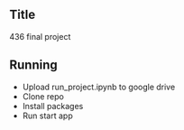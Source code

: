 ## Title
436 final project

## Running
- Upload run_project.ipynb to google drive
- Clone repo
- Install packages
- Run start app